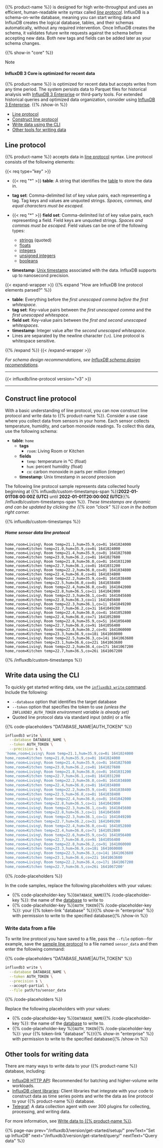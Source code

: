 <!-- ALLOW SHORTCODE -->

{{% product-name %}} is designed for high write-throughput and uses an efficient,
human-readable write syntax called _[line protocol](#line-protocol)_. InfluxDB
is a schema-on-write database, meaning you can start writing data and InfluxDB
creates the logical database, tables, and their schemas automatically, without
any required intervention. Once InfluxDB creates the schema, it validates future
write requests against the schema before accepting new data.
Both new tags and fields can be added later as your schema changes.

{{% show-in "core" %}}
> [!Note]
> #### InfluxDB 3 Core is optimized for recent data
>
> {{% product-name %}} is optimized for recent data but accepts writes from any time period.
> The system persists data to Parquet files for historical analysis with [InfluxDB 3 Enterprise](/influxdb3/enterprise/get-started/) or third-party tools.
> For extended historical queries and optimized data organization, consider using [InfluxDB 3 Enterprise](/influxdb3/enterprise/get-started/).
{{% /show-in %}}

<!-- TOC -->

- [Line protocol](#line-protocol)
- [Construct line protocol](#construct-line-protocol)
- [Write data using the CLI](#write-data-using-the-cli)
- [Other tools for writing data](#other-tools-for-writing-data)

<!-- /TOC -->

## Line protocol

{{% product-name %}} accepts data in
[line protocol](/influxdb3/version/reference/syntax/line-protocol/) syntax.
Line protocol consists of the following elements:

 <!-- vale InfluxDataDocs.v3Schema = NO -->

{{< req type="key" >}}

- {{< req "\*" >}} **table**: A string that identifies the
  [table](/influxdb3/version/reference/glossary/#table) to store the data in.
- **tag set**: Comma-delimited list of key value pairs, each representing a tag.
  Tag keys and values are unquoted strings. _Spaces, commas, and equal characters
  must be escaped._
- {{< req "\*" >}} **field set**: Comma-delimited list of key value pairs, each
  representing a field.
  Field keys are unquoted strings. _Spaces and commas must be escaped._
  Field values can be one of the following types:

  - [strings](/influxdb3/clustered/reference/syntax/line-protocol/#string) (quoted)
  - [floats](/influxdb3/clustered/reference/syntax/line-protocol/#float)
  - [integers](/influxdb3/clustered/reference/syntax/line-protocol/#integer)
  - [unsigned integers](/influxdb3/clustered/reference/syntax/line-protocol/#uinteger)
  - [booleans](/influxdb3/clustered/reference/syntax/line-protocol/#boolean)

- **timestamp**: [Unix timestamp](/influxdb3/clustered/reference/syntax/line-protocol/#unix-timestamp)
associated with the data. InfluxDB supports up to nanosecond precision.
<!-- vale InfluxDataDocs.v3Schema = YES -->

{{< expand-wrapper >}}
{{% expand "How are InfluxDB line protocol elements parsed?" %}}

 <!-- vale InfluxDataDocs.v3Schema = YES -->

- **table**: Everything before the _first unescaped comma before the first
  whitespace_.
- **tag set**: Key-value pairs between the _first unescaped comma_ and the _first
  unescaped whitespace_.
- **field set**: Key-value pairs between the _first and second unescaped whitespaces_.
- **timestamp**: Integer value after the _second unescaped whitespace_.
- Lines are separated by the newline character (`\n`). Line protocol is
whitespace sensitive.
<!-- vale InfluxDataDocs.v3Schema = YES -->

{{% /expand %}}
{{< /expand-wrapper >}}

_For schema design recommendations, see
[InfluxDB schema design recomendations](/influxdb3/version/write-data/best-practices/schema-design/)._

---

{{< influxdb/line-protocol version="v3" >}}

---

## Construct line protocol

 <!-- vale InfluxDataDocs.v3Schema = NO -->

With a basic understanding of line protocol, you can now construct line protocol
and write data to {{% product-name %}}.
Consider a use case where you collect data from sensors in your home.
Each sensor collects temperature, humidity, and carbon monoxide readings.
To collect this data, use the following schema:

- **table**: `home`
  - **tags**
    - `room`: Living Room or Kitchen
  - **fields**
    - `temp`: temperature in °C (float)
    - `hum`: percent humidity (float)
    - `co`: carbon monoxide in parts per million (integer)
  - **timestamp**: Unix timestamp in _second_ precision
  <!-- vale InfluxDataDocs.v3Schema = YES -->

The following line protocol sample represents data collected hourly beginning at
{{% influxdb/custom-timestamps-span %}}**2022-01-01T08:00:00Z (UTC)** until **2022-01-01T20:00:00Z (UTC)**{{% /influxdb/custom-timestamps-span %}}.
_These timestamps are dynamic and can be updated by clicking the {{% icon "clock" %}}
icon in the bottom right corner._

{{% influxdb/custom-timestamps %}}

##### Home sensor data line protocol

```text
home,room=Living\ Room temp=21.1,hum=35.9,co=0i 1641024000
home,room=Kitchen temp=21.0,hum=35.9,co=0i 1641024000
home,room=Living\ Room temp=21.4,hum=35.9,co=0i 1641027600
home,room=Kitchen temp=23.0,hum=36.2,co=0i 1641027600
home,room=Living\ Room temp=21.8,hum=36.0,co=0i 1641031200
home,room=Kitchen temp=22.7,hum=36.1,co=0i 1641031200
home,room=Living\ Room temp=22.2,hum=36.0,co=0i 1641034800
home,room=Kitchen temp=22.4,hum=36.0,co=0i 1641034800
home,room=Living\ Room temp=22.2,hum=35.9,co=0i 1641038400
home,room=Kitchen temp=22.5,hum=36.0,co=0i 1641038400
home,room=Living\ Room temp=22.4,hum=36.0,co=0i 1641042000
home,room=Kitchen temp=22.8,hum=36.5,co=1i 1641042000
home,room=Living\ Room temp=22.3,hum=36.1,co=0i 1641045600
home,room=Kitchen temp=22.8,hum=36.3,co=1i 1641045600
home,room=Living\ Room temp=22.3,hum=36.1,co=1i 1641049200
home,room=Kitchen temp=22.7,hum=36.2,co=3i 1641049200
home,room=Living\ Room temp=22.4,hum=36.0,co=4i 1641052800
home,room=Kitchen temp=22.4,hum=36.0,co=7i 1641052800
home,room=Living\ Room temp=22.6,hum=35.9,co=5i 1641056400
home,room=Kitchen temp=22.7,hum=36.0,co=9i 1641056400
home,room=Living\ Room temp=22.8,hum=36.2,co=9i 1641060000
home,room=Kitchen temp=23.3,hum=36.9,co=18i 1641060000
home,room=Living\ Room temp=22.5,hum=36.3,co=14i 1641063600
home,room=Kitchen temp=23.1,hum=36.6,co=22i 1641063600
home,room=Living\ Room temp=22.2,hum=36.4,co=17i 1641067200
home,room=Kitchen temp=22.7,hum=36.5,co=26i 1641067200
```

{{% /influxdb/custom-timestamps %}}

## Write data using the CLI

To quickly get started writing data, use the
[`influxdb3 write` command](/influxdb3/version/reference/cli/influxdb3/write/).
Include the following:

- `--database` option that identifies the target database
- `--token` option that specifies the token to use _(unless the `INFLUXDB3_AUTH_TOKEN`
  environment variable is already set)_
- Quoted line protocol data via standard input (stdin) or a file

{{% code-placeholders "DATABASE_NAME|AUTH_TOKEN" %}}
```bash
influxdb3 write \
  --database DATABASE_NAME \
  --token AUTH_TOKEN \
  --precision s \
'home,room=Living\ Room temp=21.1,hum=35.9,co=0i 1641024000
home,room=Kitchen temp=21.0,hum=35.9,co=0i 1641024000
home,room=Living\ Room temp=21.4,hum=35.9,co=0i 1641027600
home,room=Kitchen temp=23.0,hum=36.2,co=0i 1641027600
home,room=Living\ Room temp=21.8,hum=36.0,co=0i 1641031200
home,room=Kitchen temp=22.7,hum=36.1,co=0i 1641031200
home,room=Living\ Room temp=22.2,hum=36.0,co=0i 1641034800
home,room=Kitchen temp=22.4,hum=36.0,co=0i 1641034800
home,room=Living\ Room temp=22.2,hum=35.9,co=0i 1641038400
home,room=Kitchen temp=22.5,hum=36.0,co=0i 1641038400
home,room=Living\ Room temp=22.4,hum=36.0,co=0i 1641042000
home,room=Kitchen temp=22.8,hum=36.5,co=1i 1641042000
home,room=Living\ Room temp=22.3,hum=36.1,co=0i 1641045600
home,room=Kitchen temp=22.8,hum=36.3,co=1i 1641045600
home,room=Living\ Room temp=22.3,hum=36.1,co=1i 1641049200
home,room=Kitchen temp=22.7,hum=36.2,co=3i 1641049200
home,room=Living\ Room temp=22.4,hum=36.0,co=4i 1641052800
home,room=Kitchen temp=22.4,hum=36.0,co=7i 1641052800
home,room=Living\ Room temp=22.6,hum=35.9,co=5i 1641056400
home,room=Kitchen temp=22.7,hum=36.0,co=9i 1641056400
home,room=Living\ Room temp=22.8,hum=36.2,co=9i 1641060000
home,room=Kitchen temp=23.3,hum=36.9,co=18i 1641060000
home,room=Living\ Room temp=22.5,hum=36.3,co=14i 1641063600
home,room=Kitchen temp=23.1,hum=36.6,co=22i 1641063600
home,room=Living\ Room temp=22.2,hum=36.4,co=17i 1641067200
home,room=Kitchen temp=22.7,hum=36.5,co=26i 1641067200'
```
{{% /code-placeholders %}}

In the code samples, replace the following placeholders with your values:

- {{% code-placeholder-key %}}`DATABASE_NAME`{{% /code-placeholder-key %}}:
  the name of the [database](/influxdb3/version/admin/databases/) to write to
- {{% code-placeholder-key %}}`AUTH_TOKEN`{{% /code-placeholder-key %}}:
  your {{% token-link "database" %}}{{% show-in "enterprise" %}} with permission
  to write to the specified database{{% /show-in %}}

### Write data from a file

To write line protocol you have saved to a file, pass the `--file` option--for example, save the
[sample line protocol](#home-sensor-data-line-protocol) to a file named `sensor_data`
and then enter the following command:

{{% code-placeholders "DATABASE_NAME|AUTH_TOKEN" %}}
```bash
influxdb3 write \
  --database DATABASE_NAME \
  --token AUTH_TOKEN \
  --precision s \ 
  --accept-partial \
  --file path/to/sensor_data 
```
{{% /code-placeholders %}}

Replace the following placeholders with your values:
- {{% code-placeholder-key %}}`DATABASE_NAME`{{% /code-placeholder-key %}}: the name of the [database](/influxdb3/version/admin/databases/) to write to.
- {{% code-placeholder-key %}}`AUTH_TOKEN`{{% /code-placeholder-key %}}: your {{% token-link "database" %}}{{% show-in "enterprise" %}} with permission to write to the specified database{{% /show-in %}}

## Other tools for writing data

There are many ways to write data to your {{% product-name %}} database, including:

- [InfluxDB HTTP API](/influxdb3/version/write-data/http-api/): Recommended for
  batching and higher-volume write workloads.
- [InfluxDB client libraries](/influxdb3/version/write-data/client-libraries/):
  Client libraries that integrate with your code to construct data as time
  series points and write the data as line protocol to your
  {{% product-name %}} database.
- [Telegraf](/telegraf/v1/): A data collection agent with over 300 plugins for
  collecting, processing, and writing data.

For more information, see [Write data to {{% product-name %}}](/influxdb3/version/write-data/).

{{% page-nav
  prev="/influxdb3/version/get-started/setup/"
  prevText="Set up InfluxDB"
  next="/influxdb3/version/get-started/query/"
  nextText="Query data"
%}}
